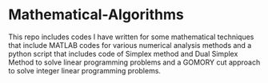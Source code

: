 # Mathematical-Algorithms
This repo includes codes I have written for some mathematical techniques that include MATLAB codes for various numerical analysis methods and a python script that includes code of Simplex method and Dual Simplex Method to solve linear programming problems and a GOMORY cut approach to solve integer linear programming problems.
